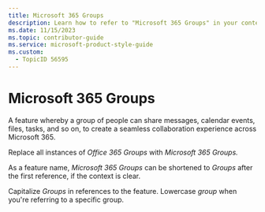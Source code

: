 ```yaml
---
title: Microsoft 365 Groups
description: Learn how to refer to "Microsoft 365 Groups" in your content.
ms.date: 11/15/2023
ms.topic: contributor-guide
ms.service: microsoft-product-style-guide
ms.custom:
  - TopicID 56595
---
```



# Microsoft 365 Groups

A feature whereby a group of people can share messages, calendar events, files, tasks, and so on, to create a seamless collaboration experience across Microsoft 365.

Replace all instances of *Office 365 Groups* with *Microsoft 365 Groups.* 

As a feature name, *Microsoft 365 Groups* can be shortened to *Groups* after the first reference, if the context is clear.

Capitalize *Groups* in references to the feature. Lowercase *group* when you're referring to a specific group.

